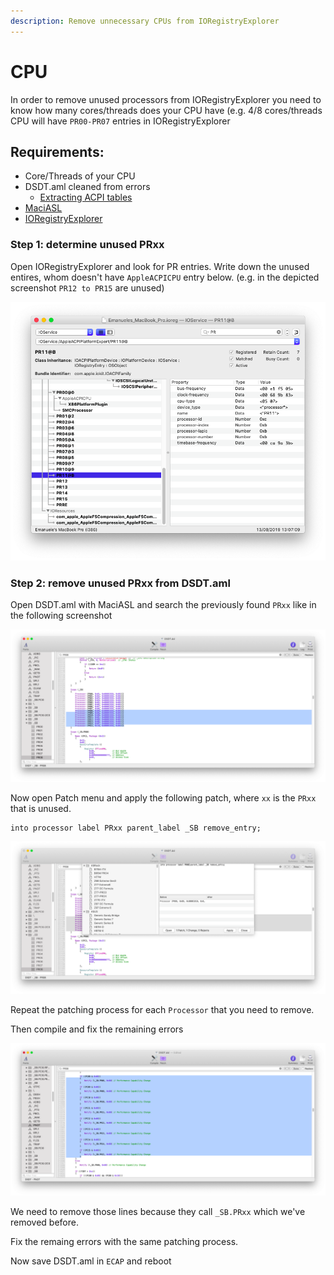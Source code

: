 ```yaml
---
description: Remove unnecessary CPUs from IORegistryExplorer
---
```


# CPU

In order to remove unused processors from IORegistryExplorer you need to know how many cores/threads does your CPU have \(e.g. 4/8 cores/threads CPU will have `PR00-PR07` entries in IORegistryExplorer

## Requirements:

* Core/Threads of your CPU
* DSDT.aml cleaned from errors
  * [Extracting ACPI tables](../extracting-acpi-tables.md)
* [MaciASL](../)
* [IORegistryExplorer](../../debugging/ioregistryexplorer.md)

### Step 1: determine unused PRxx

Open IORegistryExplorer and look for PR entries. Write down the unused entires, whom doesn't have `AppleACPICPU` entry below. \(e.g. in the depicted screenshot `PR12 to PR15` are unused\)

![](../../../.gitbook/assets/image%20%2811%29.png)

### Step 2: remove unused PRxx from DSDT.aml

Open DSDT.aml with MaciASL and search the previously found `PRxx` like in the following screenshot

![PR08 till PR15 are unused](../../../.gitbook/assets/image-89.png)

Now open Patch menu and apply the following patch, where `xx` is the `PRxx` that is unused.

```text
into processor label PRxx parent_label _SB remove_entry;
```

![Click on &quot;Apply&quot;](../../../.gitbook/assets/image-76.png)

Repeat the patching process for each `Processor` that you need to remove.

Then compile and fix the remaining errors

![](../../../.gitbook/assets/image-83.png)

We need to remove those lines because they call `_SB.PRxx` which we've removed before.

Fix the remaing errors with the same patching process.

Now save DSDT.aml in `ECAP` and reboot

